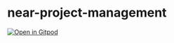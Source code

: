 # near-project-management
[![Open in Gitpod](https://gitpod.io/button/open-in-gitpod.svg)](https://gitpod.io/#https://github.com/zedgell/near-project-management)
